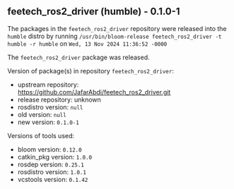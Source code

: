 ## feetech_ros2_driver (humble) - 0.1.0-1

The packages in the `feetech_ros2_driver` repository were released into the `humble` distro by running `/usr/bin/bloom-release feetech_ros2_driver -t humble -r humble` on `Wed, 13 Nov 2024 11:36:52 -0000`

The `feetech_ros2_driver` package was released.

Version of package(s) in repository `feetech_ros2_driver`:

- upstream repository: https://github.com/JafarAbdi/feetech_ros2_driver.git
- release repository: unknown
- rosdistro version: `null`
- old version: `null`
- new version: `0.1.0-1`

Versions of tools used:

- bloom version: `0.12.0`
- catkin_pkg version: `1.0.0`
- rosdep version: `0.25.1`
- rosdistro version: `1.0.1`
- vcstools version: `0.1.42`



